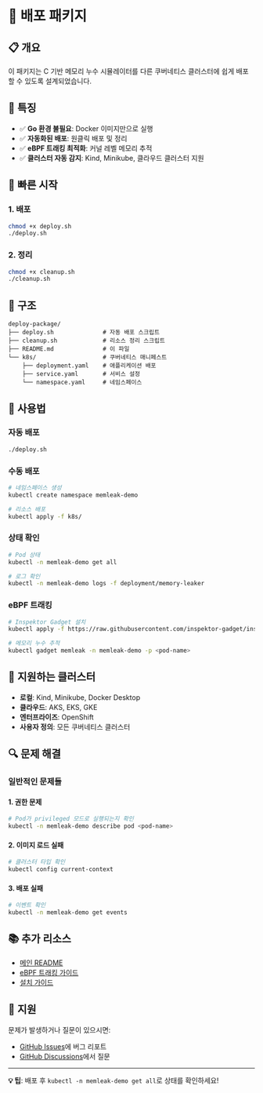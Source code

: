 # 🚀 배포 패키지

## 📋 개요

이 패키지는 C 기반 메모리 누수 시뮬레이터를 다른 쿠버네티스 클러스터에 쉽게 배포할 수 있도록 설계되었습니다.

## 🎯 특징

- ✅ **Go 환경 불필요**: Docker 이미지만으로 실행
- ✅ **자동화된 배포**: 원클릭 배포 및 정리
- ✅ **eBPF 트래킹 최적화**: 커널 레벨 메모리 추적
- ✅ **클러스터 자동 감지**: Kind, Minikube, 클라우드 클러스터 지원

## 🚀 빠른 시작

### 1. 배포
```bash
chmod +x deploy.sh
./deploy.sh
```

### 2. 정리
```bash
chmod +x cleanup.sh
./cleanup.sh
```

## 📁 구조

```
deploy-package/
├── deploy.sh              # 자동 배포 스크립트
├── cleanup.sh             # 리소스 정리 스크립트
├── README.md              # 이 파일
└── k8s/                   # 쿠버네티스 매니페스트
    ├── deployment.yaml    # 애플리케이션 배포
    ├── service.yaml       # 서비스 설정
    └── namespace.yaml     # 네임스페이스
```

## 🔧 사용법

### 자동 배포
```bash
./deploy.sh
```

### 수동 배포
```bash
# 네임스페이스 생성
kubectl create namespace memleak-demo

# 리소스 배포
kubectl apply -f k8s/
```

### 상태 확인
```bash
# Pod 상태
kubectl -n memleak-demo get all

# 로그 확인
kubectl -n memleak-demo logs -f deployment/memory-leaker
```

### eBPF 트래킹
```bash
# Inspektor Gadget 설치
kubectl apply -f https://raw.githubusercontent.com/inspektor-gadget/inspektor-gadget/main/deploy/gadget.yaml

# 메모리 누수 추적
kubectl gadget memleak -n memleak-demo -p <pod-name>
```

## 🎯 지원하는 클러스터

- **로컬**: Kind, Minikube, Docker Desktop
- **클라우드**: AKS, EKS, GKE
- **엔터프라이즈**: OpenShift
- **사용자 정의**: 모든 쿠버네티스 클러스터

## 🔍 문제 해결

### 일반적인 문제들

#### 1. 권한 문제
```bash
# Pod가 privileged 모드로 실행되는지 확인
kubectl -n memleak-demo describe pod <pod-name>
```

#### 2. 이미지 로드 실패
```bash
# 클러스터 타입 확인
kubectl config current-context
```

#### 3. 배포 실패
```bash
# 이벤트 확인
kubectl -n memleak-demo get events
```

## 📚 추가 리소스

- [메인 README](../../README.md)
- [eBPF 트래킹 가이드](../../EBPF_GUIDE.md)
- [설치 가이드](../../INSTALL.md)

## 🤝 지원

문제가 발생하거나 질문이 있으시면:
- [GitHub Issues](../../issues)에 버그 리포트
- [GitHub Discussions](../../discussions)에서 질문

---

**💡 팁**: 배포 후 `kubectl -n memleak-demo get all`로 상태를 확인하세요!